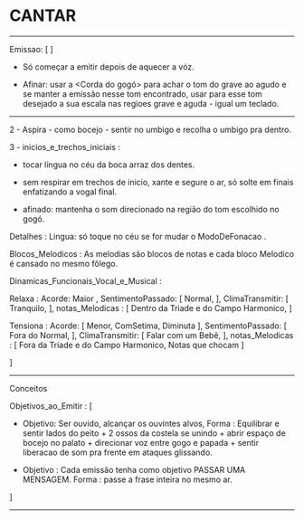# CANTAR

---

Emissao: [    ]

- Só começar a emitir depois de aquecer a vóz.


- Afinar: usar a <Corda do gogó> para achar o tom do grave ao agudo e se manter a emissão nesse tom encontrado, usar para esse tom desejado a sua escala nas regioes grave e aguda - igual um teclado.


---

2 - Aspira - como bocejo - sentir no umbigo e recolha o umbigo pra dentro.

 

3 - inicios_e_trechos_iniciais : 
- tocar língua no céu da boca arraz dos dentes.

- sem respirar em trechos de inicio, xante e segure o ar, só solte em finais enfatizando a vogal final.

- afinado: mantenha o som direcionado na região do tom escolhido no gogó.

Detalhes :
Lingua: só toque no céu se for mudar o ModoDeFonacao .

Blocos_Melodicos : As melodias são blocos de notas e cada bloco Melodico é cansado no mesmo fôlego.


Dinamicas_Funcionais_Vocal_e_Musical :

  Relaxa :
    Acorde: Maior ,
    SentimentoPassado: [ Normal, ],
    ClimaTransmitir: [ Tranquilo, ],
    notas_Melodicas : [ Dentro da Triade e do Campo Harmonico, ]

  Tensiona :
    Acorde: [ Menor, ComSetima, Diminuta ],
    SentimentoPassado: [ Fora do Normal, ],
    ClimaTransmitir: [ Falar com um Bebê, ],
    notas_Melodicas : [ Fora da Triade e do Campo Harmonico, Notas que chocam ]

]

---


Conceitos

Objetivos_ao_Emitir : [

- Objetivo: Ser ouvido, alcançar os ouvintes alvos,
 Forma : Equilibrar e sentir lados do peito + 2 ossos da costela se unindo + abrir espaço de bocejo no palato + direcionar voz entre gogo e papada + sentir liberacao de som pra frente em ataques glissando.


- Objetivo : Cada emissão tenha como objetivo PASSAR UMA MENSAGEM.
  Forma : passe a frase inteira no mesmo ar.


]

---


